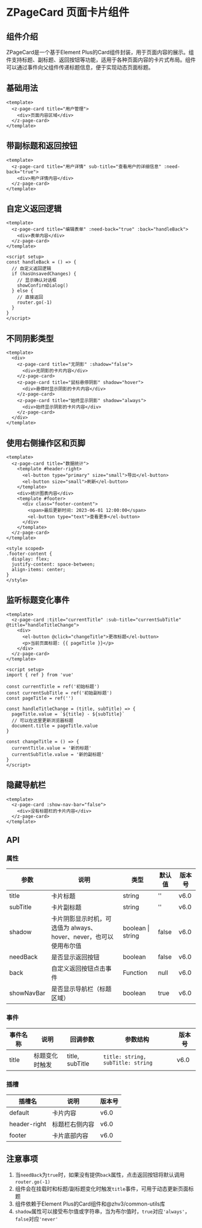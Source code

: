 # ZPageCard 页面卡片组件

## 组件介绍
ZPageCard是一个基于Element Plus的Card组件封装，用于页面内容的展示。组件支持标题、副标题、返回按钮等功能，适用于各种页面内容的卡片式布局。组件可以通过事件向父组件传递标题信息，便于实现动态页面标题。

## 基础用法

```vue
<template>
  <z-page-card title="用户管理">
    <div>页面内容区域</div>
  </z-page-card>
</template>
```

## 带副标题和返回按钮

```vue
<template>
  <z-page-card title="用户详情" sub-title="查看用户的详细信息" :need-back="true">
    <div>用户详情内容</div>
  </z-page-card>
</template>
```

## 自定义返回逻辑

```vue
<template>
  <z-page-card title="编辑表单" :need-back="true" :back="handleBack">
    <div>表单内容</div>
  </z-page-card>
</template>

<script setup>
const handleBack = () => {
  // 自定义返回逻辑
  if (hasUnsavedChanges) {
    // 显示确认对话框
    showConfirmDialog()
  } else {
    // 直接返回
    router.go(-1)
  }
}
</script>
```

## 不同阴影类型

```vue
<template>
  <div>
    <z-page-card title="无阴影" :shadow="false">
      <div>无阴影的卡片内容</div>
    </z-page-card>
    <z-page-card title="鼠标悬停阴影" shadow="hover">
      <div>悬停时显示阴影的卡片内容</div>
    </z-page-card>
    <z-page-card title="始终显示阴影" shadow="always">
      <div>始终显示阴影的卡片内容</div>
    </z-page-card>
  </div>
</template>
```

## 使用右侧操作区和页脚

```vue
<template>
  <z-page-card title="数据统计">
    <template #header-right>
      <el-button type="primary" size="small">导出</el-button>
      <el-button size="small">刷新</el-button>
    </template>
    <div>统计图表内容</div>
    <template #footer>
      <div class="footer-content">
        <span>最后更新时间: 2023-06-01 12:00:00</span>
        <el-button type="text">查看更多</el-button>
      </div>
    </template>
  </z-page-card>
</template>

<style scoped>
.footer-content {
  display: flex;
  justify-content: space-between;
  align-items: center;
}
</style>
```

## 监听标题变化事件

```vue
<template>
  <z-page-card :title="currentTitle" :sub-title="currentSubTitle" @title="handleTitleChange">
    <div>
      <el-button @click="changeTitle">更改标题</el-button>
      <p>当前页面标题: {{ pageTitle }}</p>
    </div>
  </z-page-card>
</template>

<script setup>
import { ref } from 'vue'

const currentTitle = ref('初始标题')
const currentSubTitle = ref('初始副标题')
const pageTitle = ref('')

const handleTitleChange = (title, subTitle) => {
  pageTitle.value = `${title} - ${subTitle}`
  // 可以在这里更新浏览器标题
  document.title = pageTitle.value
}

const changeTitle = () => {
  currentTitle.value = '新的标题'
  currentSubTitle.value = '新的副标题'
}
</script>
```

## 隐藏导航栏

```vue
<template>
  <z-page-card :show-nav-bar="false">
    <div>没有标题栏的卡片内容</div>
  </z-page-card>
</template>
```

## API

### 属性

| 参数 | 说明 | 类型 | 默认值 | 版本号 |
| --- | --- | --- | --- | --- |
| title | 卡片标题 | string | '' | v6.0 |
| subTitle | 卡片副标题 | string | '' | v6.0 |
| shadow | 卡片阴影显示时机，可选值为 always、hover、never，也可以使用布尔值 | boolean \| string | false | v6.0 |
| needBack | 是否显示返回按钮 | boolean | false | v6.0 |
| back | 自定义返回按钮点击事件 | Function | null | v6.0 |
| showNavBar | 是否显示导航栏（标题区域） | boolean | true | v6.0 |

### 事件

| 事件名称 | 说明 | 回调参数 | 参数结构 | 版本号 |
| --- | --- | --- | --- | --- |
| title | 标题变化时触发 | title, subTitle | `title: string, subTitle: string` | v6.0 |

### 插槽

| 插槽名 | 说明 | 版本号 |
| --- | --- | --- |
| default | 卡片内容 | v6.0 |
| header-right | 标题栏右侧内容 | v6.0 |
| footer | 卡片底部内容 | v6.0 |

## 注意事项

1. 当`needBack`为`true`时，如果没有提供`back`属性，点击返回按钮将默认调用`router.go(-1)`
2. 组件会在挂载时和标题/副标题变化时触发`title`事件，可用于动态更新页面标题
3. 组件依赖于Element Plus的Card组件和@zhv3/common-utils库
4. `shadow`属性可以接受布尔值或字符串，当为布尔值时，`true`对应`'always'`，`false`对应`'never'`
